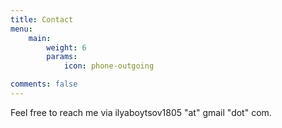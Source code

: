 ```yaml
---
title: Contact
menu:
    main: 
        weight: 6
        params:
            icon: phone-outgoing

comments: false
---
```


Feel free to reach me via ilyaboytsov1805 "at" gmail "dot" com.